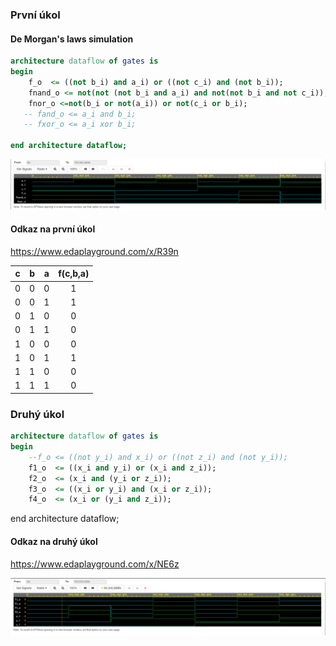 ### První úkol
#### De Morgan's laws simulation

```vhdl
architecture dataflow of gates is
begin
    f_o  <= ((not b_i) and a_i) or ((not c_i) and (not b_i));
    fnand_o <= not(not (not b_i and a_i) and not(not b_i and not c_i));
    fnor_o <=not(b_i or not(a_i)) or not(c_i or b_i);
   -- fand_o <= a_i and b_i;
   -- fxor_o <= a_i xor b_i;

end architecture dataflow;
```
![Demorgan Sim](images/DemorganSimulation.png)

#### Odkaz na první úkol
https://www.edaplayground.com/x/R39n

| **c** | **b** |**a** | **f(c,b,a)** |
| :-: | :-: | :-: | :-: |
| 0 | 0 | 0 | 1 |
| 0 | 0 | 1 | 1 |
| 0 | 1 | 0 | 0 |
| 0 | 1 | 1 | 0 |
| 1 | 0 | 0 | 0 |
| 1 | 0 | 1 | 1 |
| 1 | 1 | 0 | 0 |
| 1 | 1 | 1 | 0 |

### Druhý úkol
```vhdl
architecture dataflow of gates is
begin
    --f_o <= ((not y_i) and x_i) or ((not z_i) and (not y_i));
    f1_o  <= ((x_i and y_i) or (x_i and z_i));
    f2_o  <= (x_i and (y_i or z_i));
    f3_o  <= ((x_i or y_i) and (x_i or z_i));
    f4_o  <= (x_i or (y_i and z_i));
  ``` 

end architecture dataflow;

#### Odkaz na druhý úkol
https://www.edaplayground.com/x/NE6z

![Distributive Laws](images/DistributiveLaws.png)